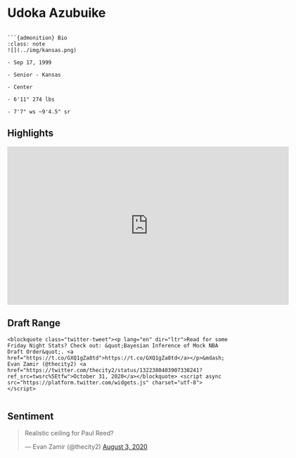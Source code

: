 Udoka Azubuike
===
```{image} ../img/udoka_azubuike.jpg
```

```{margin}
```{admonition} Bio
:class: note
![](../img/kansas.png)

- Sep 17, 1999

- Senior - Kansas

- Center

- 6'11" 274 lbs

- 7'7" ws ~9'4.5" sr
```

## Highlights
<iframe width="640" height="360" src="https://www.youtube.com/embed/kudtuvEXIgY" frameborder="0" allow="accelerometer; autoplay; encrypted-media; gyroscope; picture-in-picture" allowfullscreen></iframe>

## Draft Range
```{margin}
<blockquote class="twitter-tweet"><p lang="en" dir="ltr">Read for some Friday Night Stats? Check out: &quot;Bayesian Inference of Mock NBA Draft Order&quot;. <a href="https://t.co/GXQ1gZa8td">https://t.co/GXQ1gZa8td</a></p>&mdash; Evan Zamir (@thecity2) <a href="https://twitter.com/thecity2/status/1322380403907338241?ref_src=twsrc%5Etfw">October 31, 2020</a></blockquote> <script async src="https://platform.twitter.com/widgets.js" charset="utf-8"></script>
```

```{image} ../plrange/udoka_azubuike.png
```

## Sentiment

<blockquote class="twitter-tweet"><p lang="en" dir="ltr">Realistic ceiling for Paul Reed?</p>&mdash; Evan Zamir (@thecity2) <a href="https://twitter.com/thecity2/status/1290303902240235522?ref_src=twsrc%5Etfw">August 3, 2020</a></blockquote> <script async src="https://platform.twitter.com/widgets.js" charset="utf-8"></script>